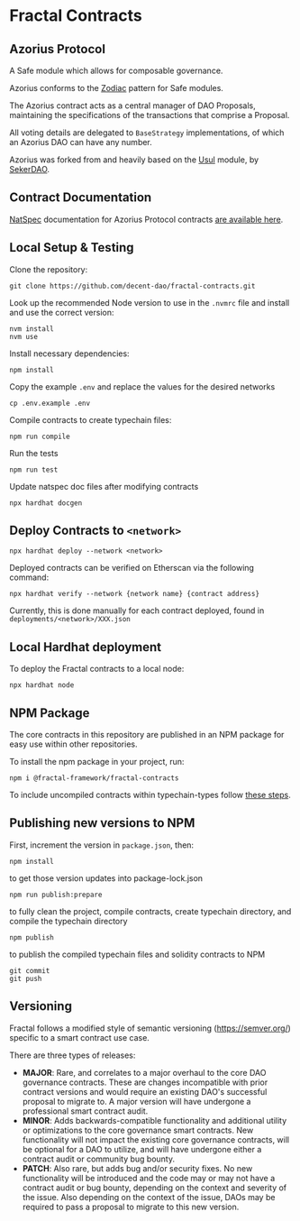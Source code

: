 # Fractal Contracts

## Azorius Protocol
A Safe module which allows for composable governance.

Azorius conforms to the [Zodiac](https://github.com/gnosis/zodiac) pattern for Safe modules.

The Azorius contract acts as a central manager of DAO Proposals, maintaining the specifications of the transactions that comprise a Proposal.

All voting details are delegated to `BaseStrategy` implementations, of which an Azorius DAO can have any number.

Azorius was forked from and heavily based on the [Usul](https://github.com/SekerDAO/Usul) module, by [SekerDAO](https://github.com/SekerDAO).

## Contract Documentation
[NatSpec](https://docs.soliditylang.org/en/v0.8.17/natspec-format.html) documentation for Azorius Protocol contracts [are available here](./docs).

## Local Setup & Testing
Clone the repository:
```shell
git clone https://github.com/decent-dao/fractal-contracts.git
```

Look up the recommended Node version to use in the `.nvmrc` file and install and use the correct version:
```shell
nvm install 
nvm use
```

Install necessary dependencies:
```shell
npm install
```

Copy the example `.env` and replace the values for the desired networks
```shell
cp .env.example .env
```

Compile contracts to create typechain files:
```shell
npm run compile
```

Run the tests
```shell
npm run test
```

Update natspec doc files after modifying contracts
```shell
npx hardhat docgen
```

## Deploy Contracts to `<network>`
```shell
npx hardhat deploy --network <network>
```

Deployed contracts can be verified on Etherscan via the following command:
```shell
npx hardhat verify --network {network name} {contract address}
```

Currently, this is done manually for each contract deployed, found in `deployments/<network>/XXX.json`

## Local Hardhat deployment
To deploy the Fractal contracts to a local node:
```shell
npx hardhat node
```

## NPM Package
The core contracts in this repository are published in an NPM package for easy use within other repositories.

To install the npm package in your project, run:
```shell
npm i @fractal-framework/fractal-contracts
```

To include uncompiled contracts within typechain-types follow [these steps](https://www.npmjs.com/package/hardhat-dependency-compiler).

## Publishing new versions to NPM
First, increment the version in `package.json`, then:
```shell
npm install
```

to get those version updates into package-lock.json
```shell
npm run publish:prepare 
```

to fully clean the project, compile contracts, create typechain directory, and compile the typechain directory
```shell
npm publish 
```

to publish the compiled typechain files and solidity contracts to NPM
```shell
git commit
git push
```

## Versioning
Fractal follows a modified style of semantic versioning (https://semver.org/) specific to a smart contract use case.

There are three types of releases: 

- **MAJOR**: Rare, and correlates to a major overhaul to the core DAO governance contracts. These are changes incompatible with prior contract versions and would require an existing DAO's successful proposal to migrate to. A major version will have undergone a professional smart contract audit.
- **MINOR**: Adds backwards-compatible functionality and additional utility or optimizations to the core governance smart contracts. New functionality will not impact the existing core governance contracts, will be optional for a DAO to utilize, and will have undergone either a contract audit or community bug bounty.
- **PATCH**: Also rare, but adds bug and/or security fixes. No new functionality will be introduced and the code may or may not have a contract audit or bug bounty, depending on the context and severity of the issue. Also depending on the context of the issue, DAOs may be required to pass a proposal to migrate to this new version.